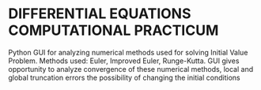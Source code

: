# DIFFERENTIAL EQUATIONS COMPUTATIONAL PRACTICUM
Python GUI for analyzing numerical methods used for solving Initial Value Problem.
Methods used: Euler, Improved Euler, Runge-Kutta. GUI gives opportunity to analyze
convergence of these numerical methods, local and global truncation errors the 
possibility of changing the initial conditions